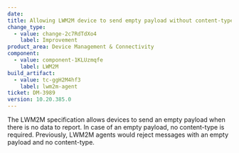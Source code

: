 ```yaml
---
date:
title: Allowing LWM2M device to send empty payload without content-type data
change_type:
  - value: change-2c7RdTdXo4
    label: Improvement
product_area: Device Management & Connectivity
component:
  - value: component-1KLUzmqfe
    label: LWM2M
build_artifact:
  - value: tc-ggH2M4hf3
    label: lwm2m-agent
ticket: DM-3989
version: 10.20.385.0
---
```


The LWM2M specification allows devices to send an empty payload when there is no data to report. 
In case of an empty payload, no content-type is required.
Previously, LWM2M agents would reject messages with an empty payload and no content-type.
